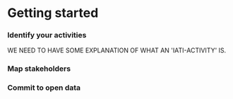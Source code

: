 Getting started
===============

### Identify your activities

WE NEED TO HAVE SOME EXPLANATION OF WHAT AN 'IATI-ACTIVITY' IS.

### Map stakeholders


### Commit to open data